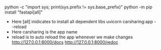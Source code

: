 python -c "import sys; print(sys.prefix != sys.base_prefix)"
python -m pip install "fastapi[all]"
- Here [all] inidicates to install all dependent libs
uvicorn carsharing:app --reload
- Here carsharing is the app name
- reload is to auto reload the app whenever we make changes
http://127.0.0.1:8000/docs
http://127.0.0.1:8000/redoc